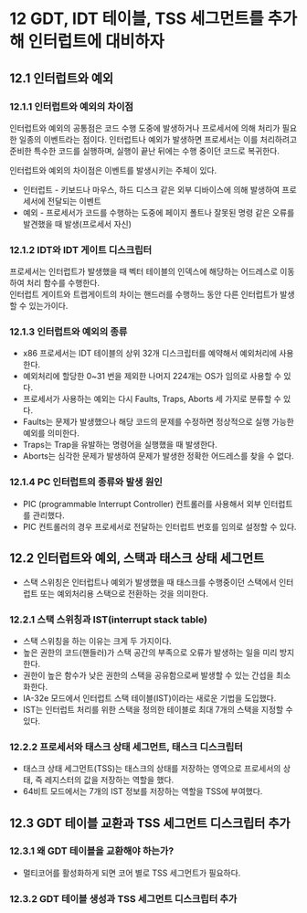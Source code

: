 # 12 GDT, IDT 테이블, TSS 세그먼트를 추가해 인터럽트에 대비하자
## 12.1 인터럽트와 예외
### 12.1.1 인터럽트와 예외의 차이점
인터럽트와 예외의 공통점은 코드 수행 도중에 발생하거나 프로세서에 의해 처리가 필요한 일종의 이벤트라는 점이다. 
인터럽트나 예외가 발생하면 프로세서는 이를 처리하려고 준비한 특수한 코드를 실행하며, 실행이 끝난 뒤에는 수행 중이던 코드로 복귀한다.  

인터럽트와 예외의 차이점은 이벤트를 발생시키는 주체이 있다. 
* 인터럽트 - 키보드나 마우스, 하드 디스크 같은 외부 디바이스에 의해 발생하여 프로세서에 전달되는 이벤트
* 예외 - 프로세서가 코드를 수행하는 도중에 페이지 폴트나 잘못된 명령 같은 오류를 발견했을 때 발생(프로세서 자신)

### 12.1.2 IDT와 IDT 게이트 디스크립터
프로세서는 인터럽트가 발생했을 때 벡터 테이블의 인덱스에 해당하는 어드레스로 이동하여 처리 함수를 수행한다.  
인터럽트 게이트와 트랩게이트의 차이는 핸드러를 수행하느 동안 다른 인터럽트가 발생할 수 있는가이다.

### 12.1.3 인터럽트와 예외의 종류
* x86 프로세서는 IDT 테이블의 상위 32개 디스크립터를 예약해서 예외처리에 사용한다.
* 예외처리에 할당한 0~31 번을 제외한 나머지 224개는 OS가 임의로 사용할 수 있다.
* 프로세서가 사용하는 예외는 다시 Faults, Traps, Aborts 세 가지로 분류할 수 있다.
* Faults는 문제가 발생했으나 해당 코드의 문제를 수정하면 정상적으로 실행 가능한 예외를 의미한다.
* Traps는 Trap을 유발하는 명령어을 실행했을 때 발생한다.
* Aborts는 심각한 문제가 발생하여 문제가 발생한 정확한 어드레스를 찾을 수 없다.

### 12.1.4 PC 인터럽트의 종류와 발생 원인
* PIC (programmable Interrupt Controller) 컨트롤러를 사용해서 외부 인터럽트를 관리했다.  
* PIC 컨트롤러의 경우 프로세서로 전달하는 인터럽트 번호를 임의로 설정할 수 있다.

## 12.2 인터럽트와 예외, 스택과 태스크 상태 세그먼트
* 스택 스위칭은 인터럽트나 예외가 발생했을 때 태스크를 수행중이던 스택에서 인터럽트 또는 예외처리용 스택으로 전환하는 것을 의미한다.

### 12.2.1 스택 스위칭과 IST(interrupt stack table)
* 스택 스위칭을 하는 이유는 크게 두 가지이다.
* 높은 권한의 코드(핸들러)가 스택 공간의 부족으로 오류가 발생하는 일을 미리 방지한다.
* 권한이 높은 함수가 낮은 권한의 스택을 공유함으로써 발생할 수 있는 간섭을 최소화한다.
* IA-32e 모드에서 인터럽트 스택 테이블(IST)이라는 새로운 기법을 도입했다.
* IST는 인터럽트 처리를 위한 스택을 정의한 테이블로 최대 7개의 스택을 지정할 수 있다.

### 12.2.2 프로세서와 태스크 상태 세그먼트, 태스크 디스크립터
* 태스크 상태 세그먼트(TSS)는 태스크의 상태를 저장하는 영역으로 프로세서의 상태, 즉 레지스터의 값을 저장하는 역할을 했다.
* 64비트 모드에서는 7개의 IST 정보를 저장하는 역할을 TSS에 부여했다.

## 12.3 GDT 테이블 교환과 TSS 세그먼트 디스크립터 추가
### 12.3.1 왜 GDT 테이블을 교환해야 하는가?
* 멀티코어를 활성화하게 되면 코어 별로 TSS 세그먼트가 필요하다.

### 12.3.2 GDT 테이블 생성과 TSS 세그먼트 디스크립터 추가

